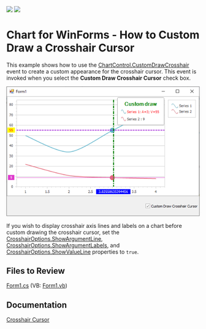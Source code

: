 <!-- default badges list -->
[![](https://img.shields.io/badge/Open_in_DevExpress_Support_Center-FF7200?style=flat-square&logo=DevExpress&logoColor=white)](https://supportcenter.devexpress.com/ticket/details/E4307)
[![](https://img.shields.io/badge/📖_How_to_use_DevExpress_Examples-e9f6fc?style=flat-square)](https://docs.devexpress.com/GeneralInformation/403183)
<!-- default badges end -->

# Chart for WinForms - How to Custom Draw a Crosshair Cursor

This example shows how to use the [ChartControl.CustomDrawCrosshair](https://docs.devexpress.com/WindowsForms/DevExpress.XtraCharts.ChartControl.CustomDrawCrosshair) event to create a custom appearance for the crosshair cursor. This event is invoked when you select the **Custom Draw Crosshair Cursor** check box.

![Chart](images/chart.png)

If you wish to display crosshair axis  lines and labels on a chart before custom drawing the crosshair cursor, set the [CrosshairOptions.ShowArgumentLine](https://docs.devexpress.com/CoreLibraries/DevExpress.XtraCharts.CrosshairOptions.ShowArgumentLine), [CrosshairOptions.ShowArgumentLabels](https://docs.devexpress.com/CoreLibraries/DevExpress.XtraCharts.CrosshairOptions.ShowValueLabels), and [CrosshairOptions.ShowValueLine](https://docs.devexpress.com/CoreLibraries/DevExpress.XtraCharts.CrosshairOptions.ShowValueLine) properties to  `true`. 

## Files to Review

[Form1.cs](./CS/CustomDrawCrosshairCursor/Form1.cs) (VB: [Form1.vb](./VB/CustomDrawCrosshairCursor/Form1.vb))

## Documentation 

[Crosshair Cursor](https://docs.devexpress.com/WindowsForms/14710/controls-and-libraries/chart-control/end-user-features/tooltip-and-crosshair-cursor/crosshair-cursor?p=netframework)

